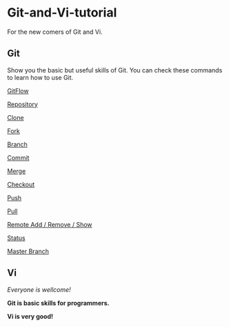 # Git-and-Vi-tutorial
For the new comers of Git and Vi.

## Git
Show you the basic but useful skills of Git. You can check these commands to learn how to use Git.

[GitFlow](git/commands/gitflow.md)

[Repository](git/commands/repository.md)

[Clone](git/commands/clone.md)

[Fork](git/commands/fork.md)

[Branch](git/commands/branch.md)

[Commit](git/commands/commit.md)

[Merge](git/commands/merge.md)

[Checkout](git/commands/checkout.md)

[Push](git/commands/push.md)

[Pull](git/commands/pull.md)

[Remote Add / Remove / Show](git/commands/remote_add.md)

[Status](git/commands/status.md)

[Master Branch](git/commands/master_branch.md)

## Vi



*Everyone is wellcome!*

**Git is basic skills for programmers.**

**Vi is very good!**
